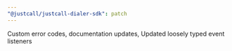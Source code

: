 ```yaml
---
"@justcall/justcall-dialer-sdk": patch
---
```


Custom error codes, documentation updates, Updated loosely typed event listeners
